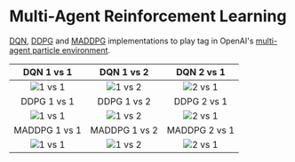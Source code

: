 # Multi-Agent Reinforcement Learning

[DQN](https://www.cs.toronto.edu/~vmnih/docs/dqn.pdf), [DDPG](https://arxiv.org/abs/1509.02971) and [MADDPG](https://arxiv.org/abs/1706.02275) implementations to play tag in OpenAI's [multi-agent particle environment](https://github.com/openai/multiagent-particle-envs).

  DQN 1 vs 1  |   DQN 1 vs 2  |   DQN 2 vs 1
:------------:|:-------------:|:-------------:
![](gifs/dqn_1vs1.gif "1 vs 1") | ![](gifs/dqn_1vs2.gif "1 vs 2") | ![](gifs/dqn_2vs1.gif "2 vs 1")
  DDPG 1 vs 1 |  DDPG 1 vs 2  |  DDPG 2 vs 1
![](gifs/ddpg_1vs1.gif "1 vs 1") | ![](gifs/ddpg_1vs2.gif "1 vs 2") | ![](gifs/ddpg_2vs1.gif "2 vs 1")
MADDPG 1 vs 1 | MADDPG 1 vs 2 | MADDPG 2 vs 1
![](gifs/maddpg_1vs1.gif "1 vs 1") | ![](gifs/maddpg_1vs2.gif "1 vs 2") | ![](gifs/maddpg_2vs1.gif "2 vs 1")
